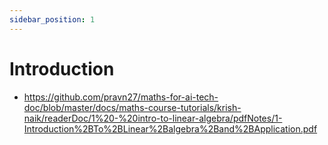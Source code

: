 ```yaml
---
sidebar_position: 1
---
```


# Introduction

- https://github.com/pravn27/maths-for-ai-tech-doc/blob/master/docs/maths-course-tutorials/krish-naik/readerDoc/1%20-%20intro-to-linear-algebra/pdfNotes/1-Introduction%2BTo%2BLinear%2Balgebra%2Band%2BApplication.pdf
